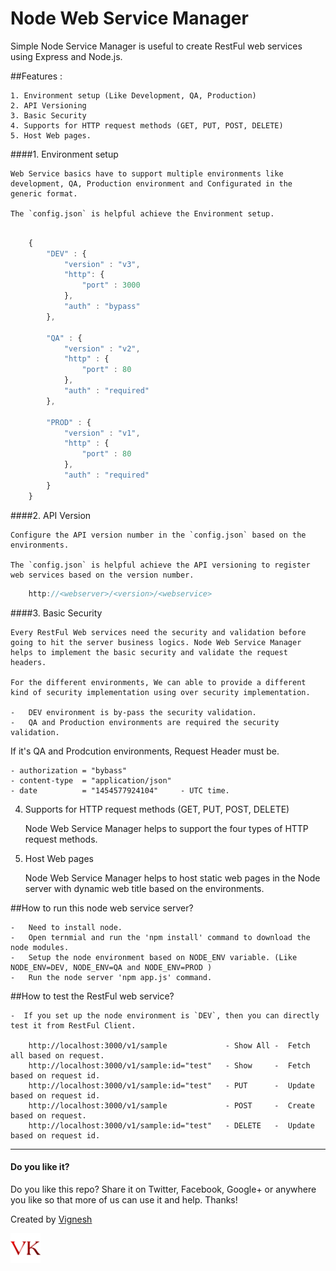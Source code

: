 # Node Web Service Manager 

Simple Node Service Manager is useful to create RestFul web services using Express and Node.js.

##Features :

    1. Environment setup (Like Development, QA, Production)
    2. API Versioning
    3. Basic Security
    4. Supports for HTTP request methods (GET, PUT, POST, DELETE)
    5. Host Web pages.


####1. Environment setup

    Web Service basics have to support multiple environments like development, QA, Production environment and Configurated in the generic format.

    The `config.json` is helpful achieve the Environment setup.

```js

    {
        "DEV" : {
            "version" : "v3",
            "http": {
                "port" : 3000   
            },
            "auth" : "bypass"
        },

        "QA" : {
            "version" : "v2",
            "http" : {
                "port" : 80
            },
            "auth" : "required"
        },

        "PROD" : {
            "version" : "v1",
            "http" : {
                "port" : 80
            },
            "auth" : "required"
        }   
    }

```

####2. API Version

    Configure the API version number in the `config.json` based on the environments.

    The `config.json` is helpful achieve the API versioning to register web services based on the version number.

```js
    http://<webserver>/<version>/<webservice>        
```


####3. Basic Security

    Every RestFul Web services need the security and validation before going to hit the server business logics. Node Web Service Manager helps to implement the basic security and validate the request headers.

    For the different environments, We can able to provide a different kind of security implementation using over security implementation.

    -   DEV environment is by-pass the security validation.
    -   QA and Production environments are required the security validation. 

If it's QA and Prodcution environments, Request Header must be.

    - authorization = "bybass"
    - content-type  = "application/json"
    - date          = "1454577924104"     - UTC time.


4. Supports for HTTP request methods (GET, PUT, POST, DELETE)    

    Node Web Service Manager helps to support the four types of HTTP request methods.


5. Host Web pages    

    Node Web Service Manager helps to host static web pages in the Node server with dynamic web title based on the environments.


##How to run this node web service server?

    -   Need to install node.
    -   Open ternmial and run the 'npm install' command to download the node modules.
    -   Setup the node environment based on NODE_ENV variable. (Like NODE_ENV=DEV, NODE_ENV=QA and NODE_ENV=PROD )
    -   Run the node server 'npm app.js' command.

##How to test the RestFul web service?

    -  If you set up the node environment is `DEV`, then you can directly test it from RestFul Client.

        http://localhost:3000/v1/sample             - Show All -  Fetch all based on request.
        http://localhost:3000/v1/sample:id="test"   - Show     -  Fetch based on request id. 
        http://localhost:3000/v1/sample:id="test"   - PUT      -  Update based on request id. 
        http://localhost:3000/v1/sample             - POST     -  Create based on request.
        http://localhost:3000/v1/sample:id="test"   - DELETE   -  Update based on request id.

___

#### Do you like it?

Do you like this repo? Share it on Twitter, Facebook, Google+ or anywhere you like so that more of us can use it and help. Thanks!

Created by [Vignesh](http://vigneshuvi.github.io/) 

![alt text][logo]

[logo]: https://github.com/vigneshuvi/vigneshuvi.github.io/blob/master/favicon.ico/android-icon-48x48.png
